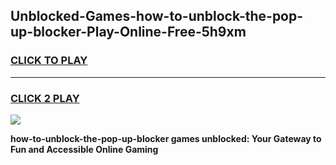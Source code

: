 
## Unblocked-Games-how-to-unblock-the-pop-up-blocker-Play-Online-Free-5h9xm
<h3>
<a href="https://premium76.site?title=how-to-unblock-the-pop-up-blocker&ref=26A">CLICK TO PLAY</a></h3>
<hr>

<h3>
<a href="https://premium76.site?title=how-to-unblock-the-pop-up-blocker&ref=26A">CLICK 2 PLAY</a>
  
</h3>

<a href="https://premium76.site?title=how-to-unblock-the-pop-up-blocker&ref=26A"><img src="https://clearcache.store/games.png"></a>


**how-to-unblock-the-pop-up-blocker games unblocked: Your Gateway to Fun and Accessible Online Gaming**
